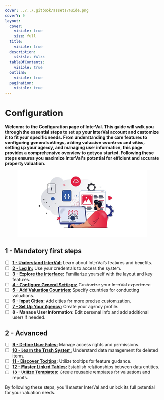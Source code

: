 ```yaml
---
cover: ../../.gitbook/assets/Guide.png
coverY: 0
layout:
  cover:
    visible: true
    size: full
  title:
    visible: true
  description:
    visible: false
  tableOfContents:
    visible: true
  outline:
    visible: true
  pagination:
    visible: true
---
```


# Configuration

**Welcome to the Configuration page of InterVal. This guide will walk you through the essential steps to set up your InterVal account and customize it to fit your specific needs. From understanding the core features to configuring general settings, adding valuation countries and cities, setting up your agency, and managing user information, this page provides a comprehensive overview to get you started. Following these steps ensures you maximize InterVal's potential for efficient and accurate property valuation.**

<figure><img src="../../.gitbook/assets/General Setup" alt=""><figcaption></figcaption></figure>

## 1 - Mandatory first steps

* [ ] [**1 - Understand InterVal:**](../introduction/master.md) Learn about InterVal’s features and benefits.
* [ ] [**2 - Log In:**](../introduction/login.md) Use your credentials to access the system.
* [ ] [**3 - Explore the Interface:**](../introduction/dashboard.md) Familiarize yourself with the layout and key features.
* [ ] [**4 - Configure General Settings:**](../../admin-tools/settings/general.md) Customize your InterVal experience.
* [ ] [**5 - Add Valuation Countries:**](../../resources/locations/countries.md) Specify countries for conducting valuations.
* [ ] [**6 - Input Cities:**](../../resources/locations/cities.md) Add cities for more precise customization.
* [ ] [**7 - Set Up Your Agency:**](../../stakeholders/agencies/) Create your agency profile.
* [ ] [**8 - Manage User Information:**](../../stakeholders/users/) Edit personal info and add additional users if needed.

## 2 - Advanced

* [ ] [**9 - Define User Roles:**](../../stakeholders/users/user-roles.md) Manage access rights and permissions.
* [ ] [**10 - Learn the Trash System:**](../../admin-tools/miscellaneous/trash-system.md) Understand data management for deleted items.
* [ ] [**11 - Discover Tooltips**](../../admin-tools/settings/tooltips.md)**:** Utilize tooltips for feature guidance.
* [ ] [**12 - Master Linked Tables:**](../../admin-tools/settings/linked-tables.md) Establish relationships between data entities.
* [ ] [**13 - Utilize Templates:**](../../admin-tools/miscellaneous/templates.md) Create reusable templates for valuations and reports.

By following these steps, you'll master InterVal and unlock its full potential for your valuation needs.
